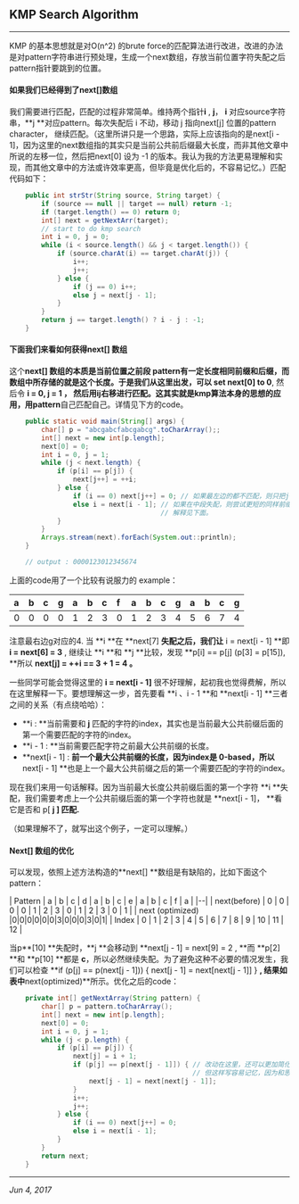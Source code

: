 ## KMP Search Algorithm

---

KMP 的基本思想就是对O\(n^2\) 的brute force的匹配算法进行改进，改进的办法是对pattern字符串进行预处理，生成一个next数组，存放当前位置字符失配之后pattern指针要跳到的位置。

#### 如果我们已经得到了next\[\]数组

我们需要进行匹配，匹配的过程非常简单。维持两个指针**i** , **j**， **i** 对应source字符串，**j **对应pattern。每次失配后 i 不动，移动 j 指向next\[j\] 位置的pattern character， 继续匹配。（这里所讲只是一个思路，实际上应该指向的是next\[i - 1\]，因为这里的next数组指的其实只是当前公共前后缀最大长度，而非其他文章中所说的左移一位，然后把next\[0\] 设为 -1 的版本。我认为我的方法更易理解和实现，而其他文章中的方法或许效率更高，但毕竟是优化后的，不容易记忆。）匹配代码如下：

```java
    public int strStr(String source, String target) {
        if (source == null || target == null) return -1;
        if (target.length() == 0) return 0;
        int[] next = getNextArr(target);
        // start to do kmp search
        int i = 0, j = 0;
        while (i < source.length() && j < target.length()) {
            if (source.charAt(i) == target.charAt(j)) {
                i++;
                j++;
            } else {
                if (j == 0) i++;
                else j = next[j - 1];
            }
        }
        return j == target.length() ? i - j : -1;
    }
```

#### 下面我们来看如何获得next\[\] 数组

这个**next\[\] **数组的本质是当前位置之前段 **pattern**有一定长度相同前缀和后缀，而数组中所存储的就是这个长度。于是我们从这里出发，可以** set next\[0\] to 0**, 然后令 **i = 0, j = 1 **， 然后用ij右移进行匹配。这其实就是kmp算法本身的思想的应用，用**pattern**自己匹配自己。详情见下方的code。

```java
    public static void main(String[] args) {
        char[] p = "abcgabcfabcgabcg".toCharArray();;
        int[] next = new int[p.length];
        next[0] = 0;
        int i = 0, j = 1;
        while (j < next.length) {
            if (p[i] == p[j]) {
                next[j++] = ++i;
            } else {
                if (i == 0) next[j++] = 0; // 如果最左边的都不匹配，则只把j+1继续匹配。
                else i = next[i - 1]; // 如果在中段失配，则尝试更短的同样前缀去匹配，关键步骤，
                                      // 解释见下面。
            }
        }
        Arrays.stream(next).forEach(System.out::println);
    }
```

```java
    // output : 0000123012345674
```

上面的code用了一个比较有说服力的 example：

| a | b | c | g | a | b | c | f | a | b | c | g | a | b | c | g |
| :--- | :--- | :--- | :--- | :--- | :--- | :--- | :--- | :--- | :--- | :--- | :--- | :--- | :--- | :--- | :--- |
| 0 | 0 | 0 | 0 | 1 | 2 | 3 | 0 | 1 | 2 | 3 | 4 | 5 | 6 | 7 | 4 |

注意最右边g对应的4. 当 **i **在 **next\[7\] **失配之后，我们让** i = next\[i - 1\] **即 **i = next\[6\] = 3** , 继续让 **i **和 **j **比较，发现 **p\[i\] == p\[j\] \(p\[3\] = p\[15\]\), **所以 **next\[j\] = ++i == 3 + 1 = 4 。**

一些同学可能会觉得这里的 **i = next\[i - 1\]** 很不好理解，起初我也觉得费解，所以在这里解释一下。要想理解这一步，首先要看 **i 、i - 1 **和 **next\[i - 1\] **三者之间的关系（有点绕哈哈）：

* **i : **当前需要和 **j** 匹配的字符的index，其实也是当前最大公共前缀后面的第一个需要匹配的字符的index。
* **i - 1 : **当前需要匹配字符之前最大公共前缀的长度。
* **next\[i - 1\] : **前一个最大公共前缀的长度，因为index是 0-based，所以**next\[i - 1\] **也是上一个最大公共前缀之后的第一个需要匹配的字符的index。

现在我们来用一句话解释。因为当前最大长度公共前缀后面的第一个字符 **i **失配，我们需要考虑上一个公共前缀后面的第一个字符也就是 **next\[i - 1\]， **看它是否和 p\[ **j \] **匹配**.** 

（如果理解不了，就写出这个例子，一定可以理解。）

#### Next\[\] 数组的优化

可以发现，依照上述方法构造的**next\[\] **数组是有缺陷的，比如下面这个pattern：

| Pattern | a | b | c | d | a | b | c | e | a | b | c | f | a |
|--|
| next(before) | 0 | 0 | 0 | 0 | 1 | 2 | 3 | 0 | 1 | 2 | 3 | 0 | 1 |
| next (optimized) |0|0|0|0|0|0|3|0|0|0|3|0|1|
| Index | 0 | 1 | 2 | 3 | 4 | 5 | 6 | 7 | 8 | 9 | 10 | 11 | 12 |

当p**\[10\] **失配时，**j **会移动到 **next\[j - 1\] = next\[9\] = 2 , **而 **p\[2\] **和 **p\[10\] **都是 **c**，所以必然继续失配。为了避免这种不必要的情况发生，我们可以检查 **if \(p[j] == p(next[j - 1])\) { next[j - 1] = next[next[j - 1]] } **, 结果如表中**next(optimized)**所示。优化之后的code： 

```java
    private int[] getNextArray(String pattern) {
        char[] p = pattern.toCharArray();
        int[] next = new int[p.length];
        next[0] = 0;
        int i = 0, j = 1;
        while (j < p.length) {
            if (p[i] == p[j]) {
                next[j] = i + 1;
                if (p[j] == p[next[j - 1]]) { // 改动在这里，还可以更加简化，
                                              // 但这样写容易记忆，因为和思路一致。
                    next[j - 1] = next[next[j - 1]];
                }
                i++;
                j++;
            } else {
                if (i == 0) next[j++] = 0;
                else i = next[i - 1];
            }
        }
        return next;
    }
```

---------
_Jun 4, 2017_




















